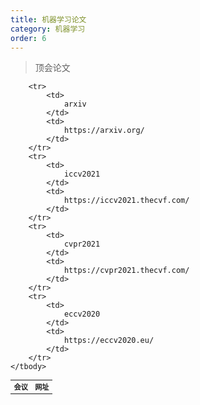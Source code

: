 ```yaml
---
title: 机器学习论文
category: 机器学习
order: 6
---
```


> 顶会论文
<table width="1033" style="font-size: 0.8em;">
	<tbody>
		<tr>
			<td>
				<strong>
					会议
				</strong>
			</td>
			<td>
				<strong>
					网址
				</strong>
			</td>
		</tr>
		
		
		<tr>
			<td>
				arxiv
			</td>
			<td>
				https://arxiv.org/
			</td>
		</tr>
		<tr>
			<td>
				iccv2021
			</td>
			<td>
				https://iccv2021.thecvf.com/
			</td>
		</tr>
		<tr>
			<td>
				cvpr2021
			</td>
			<td>
				https://cvpr2021.thecvf.com/
			</td>
		</tr>
		<tr>
			<td>
				eccv2020
			</td>
			<td>
				https://eccv2020.eu/
			</td>
		</tr>
	</tbody>
</table>


